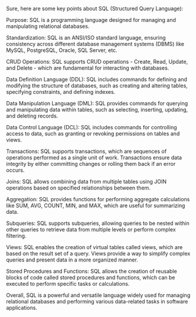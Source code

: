 Sure, here are some key points about SQL (Structured Query Language):

Purpose: SQL is a programming language designed for managing and manipulating relational databases.

Standardization: SQL is an ANSI/ISO standard language, ensuring consistency across different database management systems (DBMS) like MySQL, PostgreSQL, Oracle, SQL Server, etc.

CRUD Operations: SQL supports CRUD operations - Create, Read, Update, and Delete - which are fundamental for interacting with databases.

Data Definition Language (DDL): SQL includes commands for defining and modifying the structure of databases, such as creating and altering tables, specifying constraints, and defining indexes.

Data Manipulation Language (DML): SQL provides commands for querying and manipulating data within tables, such as selecting, inserting, updating, and deleting records.

Data Control Language (DCL): SQL includes commands for controlling access to data, such as granting or revoking permissions on tables and views.

Transactions: SQL supports transactions, which are sequences of operations performed as a single unit of work. Transactions ensure data integrity by either committing changes or rolling them back if an error occurs.

Joins: SQL allows combining data from multiple tables using JOIN operations based on specified relationships between them.

Aggregation: SQL provides functions for performing aggregate calculations like SUM, AVG, COUNT, MIN, and MAX, which are useful for summarizing data.

Subqueries: SQL supports subqueries, allowing queries to be nested within other queries to retrieve data from multiple levels or perform complex filtering.

Views: SQL enables the creation of virtual tables called views, which are based on the result set of a query. Views provide a way to simplify complex queries and present data in a more organized manner.

Stored Procedures and Functions: SQL allows the creation of reusable blocks of code called stored procedures and functions, which can be executed to perform specific tasks or calculations.

Overall, SQL is a powerful and versatile language widely used for managing relational databases and performing various data-related tasks in software applications.
